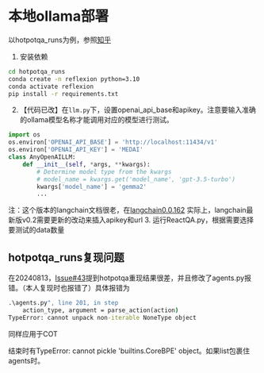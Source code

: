 # 本地ollama部署
以hotpotqa_runs为例，参照[知乎](https://zhuanlan.zhihu.com/p/700011008)

1. 安装依赖
```cmd
cd hotpotqa_runs
conda create -n reflexion python=3.10
conda activate reflexion
pip install -r requirements.txt
```
2. 【代码已改】在`llm.py`下，设置openai_api_base和apikey。注意要输入准确的ollama模型名称才能调用对应的模型进行测试。
```python
import os
os.environ['OPENAI_API_BASE'] = 'http://localhost:11434/v1'
os.environ['OPENAI_API_KEY'] = 'MEDAI'
class AnyOpenAILLM:
    def __init__(self, *args, **kwargs):
        # Determine model type from the kwargs
        # model_name = kwargs.get('model_name', 'gpt-3.5-turbo') 
        kwargs['model_name'] = 'gemma2'
        ...
```
注：这个版本的langchain文档很老，在[langchain0.0.162](https://langchain-fanyi.readthedocs.io/en/latest/modules/models/chat/integrations/openai.html)
实际上，langchain最新版v0.2需要更新的改动来插入apikey和url
3. 运行ReactQA.py，根据需要选择要测试的data数量

## hotpotqa_runs复现问题
在20240813，[Issue#43](https://github.com/noahshinn/reflexion/issues/43)提到hotpotqa重现结果很差，并且修改了agents.py报错。（本人复现时也报错了）具体报错为
```cmd
.\agents.py", line 201, in step
    action_type, argument = parse_action(action)
TypeError: cannot unpack non-iterable NoneType object
```
同样应用于COT

结束时有TypeError: cannot pickle 'builtins.CoreBPE' object。如果list包裹住agents时。
